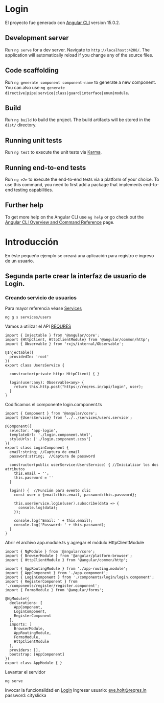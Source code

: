 # Login

El proyecto fue generado con [Angular CLI](https://github.com/angular/angular-cli) version 15.0.2.

## Development server

Run `ng serve` for a dev server. Navigate to `http://localhost:4200/`. The application will automatically reload if you change any of the source files.

## Code scaffolding

Run `ng generate component component-name` to generate a new component. You can also use `ng generate directive|pipe|service|class|guard|interface|enum|module`.

## Build

Run `ng build` to build the project. The build artifacts will be stored in the `dist/` directory.

## Running unit tests

Run `ng test` to execute the unit tests via [Karma](https://karma-runner.github.io).

## Running end-to-end tests

Run `ng e2e` to execute the end-to-end tests via a platform of your choice. To use this command, you need to first add a package that implements end-to-end testing capabilities.

## Further help

To get more help on the Angular CLI use `ng help` or go check out the [Angular CLI Overview and Command Reference](https://angular.io/cli) page.

# Introducción
En éste pequeño ejemplo se creará una aplicación para registro e ingreso de un usuario.

## Segunda parte crear la interfaz de usuario de Login.
### Creando servicio de usuarios
Para mayor referencia véase [Services](https://angular.io/guide/creating-injectable-service)
~~~
ng g s services/users
~~~

Vamos a utilizar el API [REQURES](https://reqres.in/)
~~~
import { Injectable } from '@angular/core';
import {HttpClient, HttpClientModule} from '@angular/common/http';
import { Observable } from 'rxjs/internal/Observable';

@Injectable({
  providedIn: 'root'
})
export class UsersService {

  constructor(private http: HttpClient) { }

  login(user:any): Observable<any> {
    return this.http.post("https://reqres.in/api/login", user);
  }
}
~~~

Codificamos el componente login.component.ts
~~~
import { Component } from '@angular/core';
import {UsersService} from '../../services/users.service';

@Component({
  selector: 'app-login',
  templateUrl: './login.component.html',
  styleUrls: ['./login.component.scss']
})
export class LoginComponent {
  email:string; //Captura de email
  password:string;  //Captura de password

  constructor(public userService:UsersService) { //Inicializar los dos atributos
    this.email = '';
    this.password = ''
  }

  login() {  //Función para evento clic
    const user = {email:this.email, password:this.password};

    this.userService.login(user).subscribe(data => {
      console.log(data);
    });

    console.log('Email: ' + this.email);
    console.log('Password: ' + this.password);
  }
}
~~~

Abrir el archivo app.module.ts y agregar el módulo     HttpClientModule
~~~
import { NgModule } from '@angular/core';
import { BrowserModule } from '@angular/platform-browser';
import { HttpClientModule } from '@angular/common/http';

import { AppRoutingModule } from './app-routing.module';
import { AppComponent } from './app.component';
import { LoginComponent } from './components/login/login.component';
import { RegisterComponent } from './components/register/register.component';
import { FormsModule } from '@angular/forms';

@NgModule({
  declarations: [
    AppComponent,
    LoginComponent,
    RegisterComponent
  ],
  imports: [
    BrowserModule,
    AppRoutingModule, 
    FormsModule,
    HttpClientModule
  ],
  providers: [],
  bootstrap: [AppComponent]
})
export class AppModule { }

~~~

Levantar el servidor 
~~~
ng serve
~~~

Invocar la funcionalidad en [Login](http://localhost:4200/login)
Ingresar usuario: eve.holt@reqres.in  password: cityslicka
~~~

~~~
